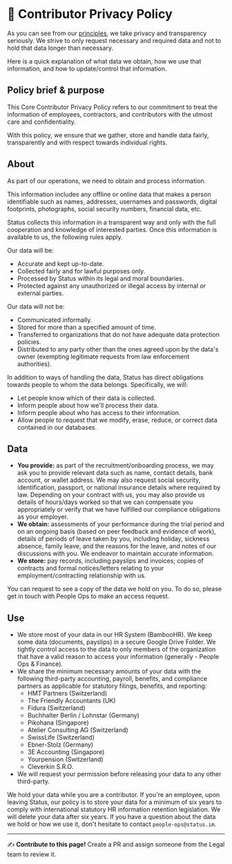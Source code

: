 # 🔑 Contributor Privacy Policy

As you can see from our [principles](https://our.status.im/our-principles/), we take privacy and transparency seriously. We strive to only request necessary and required data and not to hold that data longer than necessary. 

Here is a quick explanation of what data we obtain, how we use that information, and how to update/control that information.

## Policy brief & purpose

This Core Contributor Privacy Policy refers to our commitment to treat the information of employees, contractors, and contributors with the utmost care and confidentiality.

With this policy, we ensure that we gather, store and handle data fairly, transparently and with respect towards individual rights.

## About

As part of our operations, we need to obtain and process information. 

This information includes any offline or online data that makes a person identifiable such as names, addresses, usernames and passwords, digital footprints, photographs, social security numbers, financial data, etc.

Status collects this information in a transparent way and only with the full cooperation and knowledge of interested parties. Once this information is available to us, the following rules apply.

Our data will be:

   * Accurate and kept up-to-date.
   * Collected fairly and for lawful purposes only.
   * Processed by Status within its legal and moral boundaries.
   * Protected against any unauthorized or illegal access by internal or external parties.

Our data will not be:

   * Communicated informally.
   * Stored for more than a specified amount of time.
   * Transferred to organizations that do not have adequate data protection policies.
   * Distributed to any party other than the ones agreed upon by the data's owner (exempting legitimate requests from law enforcement authorities).

In addition to ways of handling the data, Status has direct obligations towards people to whom the data belongs. Specifically, we will:

   * Let people know which of their data is collected.
   * Inform people about how we'll process their data.
   * Inform people about who has access to their information.
   * Allow people to request that we modify, erase, reduce, or correct data contained in our databases.

## Data

   * **You provide:** as part of the recruitment/onboarding process, we may ask you to provide relevant data such as name, contact details, bank account, or wallet address. We may also request social security, identification, passport, or national insurance details where required by law. Depending on your contract with us, you may also provide us details of hours/days worked so that we can compensate you appropriately or verify that we have fulfilled our compliance obligations as your employer.
   * **We obtain:** assessments of your performance during the trial period and on an ongoing basis (based on peer feedback and evidence of work), details of periods of leave taken by you, including holiday, sickness absence, family leave, and the reasons for the leave, and notes of our discussions with you. We endeavor to maintain accurate information.
   * **We store:** pay records, including payslips and invoices; copies of contracts and formal notices/letters relating to your employment/contracting relationship with us.

You can request to see a copy of the data we hold on you. To do so, please get in touch with People Ops to make an access request.

## Use

   * We store most of your data in our HR System (BambooHR). We keep some data (documents, payslips) in a secure Google Drive Folder. We tightly control access to the data to only members of the organization that have a valid reason to access your information (generally - People Ops & Finance).
   * We share the minimum necessary amounts of your data with the following third-party accounting, payroll, benefits, and compliance partners as applicable for statutory filings, benefits, and reporting:
        * HMT Partners (Switzerland)
        * The Friendly Accountants (UK)
        * Fidura (Switzerland)
        * Buchhalter Berlin / Lohnstar (Germany)
        * Pikohana (Singapore)
        * Atelier Consulting AG (Switzerland)
        * SwissLife (Switzerland)
        * Ebner-Stolz (Germany)
        * 3E Accounting (Singapore)
        * Yourpension (Switzerland)
        * Cleverkin S.R.O.
   * We will request your permission before releasing your data to any other third-party.

We hold your data while you are a contributor. If you're an employee, upon leaving Status, our policy is to store your data for a minimum of six years to comply with international statutory HR information retention legislation. We will delete your data after six years. If you have a question about the data we hold or how we use it, don't hesitate to contact `people-ops@status.im`.


*****

✍️ **Contribute to this page!** Create a PR and assign someone from the Legal team to review it.
